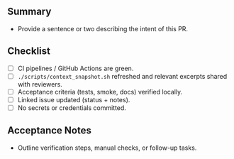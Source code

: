 ## Summary
- Provide a sentence or two describing the intent of this PR.

## Checklist
- [ ] CI pipelines / GitHub Actions are green.
- [ ] `./scripts/context_snapshot.sh` refreshed and relevant excerpts shared with reviewers.
- [ ] Acceptance criteria (tests, smoke, docs) verified locally.
- [ ] Linked issue updated (status + notes).
- [ ] No secrets or credentials committed.

## Acceptance Notes
- Outline verification steps, manual checks, or follow-up tasks.
